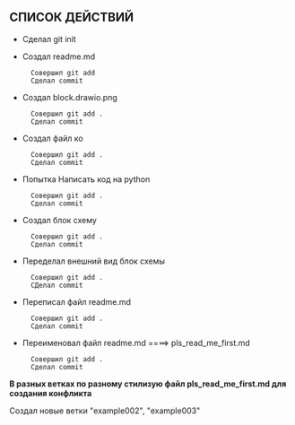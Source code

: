 ## __СПИСОК ДЕЙСТВИЙ__

* Сделал git init 

* Создал readme.md 
    
        Совершил git add
        Сделал commit 

* Создал block.drawio.png
        
        Совершил git add .
        Сделал commit

* Создал файл ко
    
        Совершил git add .
        Сделал commit

* Попытка Написать код на python
        
        Совершил git add .
        Сделал commit 

* Создал блок схему

        Совершил git add .
        Сделал commit

* Переделал внешний вид блок схемы

        Совершил git add . 
        СДелал commit

* Переписал файл readme.md 
        
        Совершил git add .
        Сделал commit

* Переименовал файл readme.md ====> pls_read_me_first.md
        
        Совершил git add .
        Сделал commit

__В разных ветках по разному стилизую файл pls_read_me_first.md для создания конфликта__

Создал новые ветки "example002", "example003"